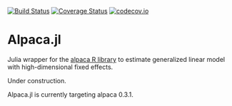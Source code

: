 [![Build Status](https://travis-ci.org/jmboehm/Alpaca.jl.svg?branch=master)](https://travis-ci.org/jmboehm/Alpaca.jl) [![Coverage Status](https://coveralls.io/repos/jmboehm/Alpaca.jl/badge.svg?branch=master&service=github)](https://coveralls.io/github/jmboehm/Alpaca.jl?branch=master) [![codecov.io](http://codecov.io/github/jmboehm/Alpaca.jl/coverage.svg?branch=master)](http://codecov.io/github/jmboehm/Alpaca.jl?branch=master)

# Alpaca.jl

Julia wrapper for the [alpaca R library](https://github.com/amrei-stammann/alpaca) to estimate generalized linear model with high-dimensional fixed effects.

Under construction.

Alpaca.jl is currently targeting alpaca 0.3.1.
